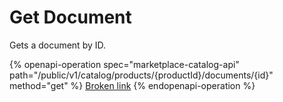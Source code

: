 # Get Document

Gets a document by ID.

{% openapi-operation spec="marketplace-catalog-api" path="/public/v1/catalog/products/{productId}/documents/{id}" method="get" %}
[Broken link](broken-reference)
{% endopenapi-operation %}
